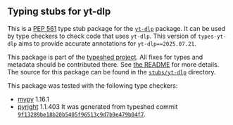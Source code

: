 ## Typing stubs for yt-dlp

This is a [PEP 561](https://peps.python.org/pep-0561/) type stub package for
the [`yt-dlp`](https://github.com/yt-dlp/yt-dlp) package. It can be used by type checkers
to check code that uses `yt-dlp`. This version of
`types-yt-dlp` aims to provide accurate annotations for
`yt-dlp==2025.07.21`.

This package is part of the [typeshed project](https://github.com/python/typeshed).
All fixes for types and metadata should be contributed there.
See [the README](https://github.com/python/typeshed/blob/main/README.md)
for more details. The source for this package can be found in the
[`stubs/yt-dlp`](https://github.com/python/typeshed/tree/main/stubs/yt-dlp)
directory.

This package was tested with the following type checkers:
* [mypy](https://github.com/python/mypy/) 1.16.1
* [pyright](https://github.com/microsoft/pyright) 1.1.403
It was generated from typeshed commit
[`9f13289be18b20b5405f96513c9d7b9e479b04f7`](https://github.com/python/typeshed/commit/9f13289be18b20b5405f96513c9d7b9e479b04f7).